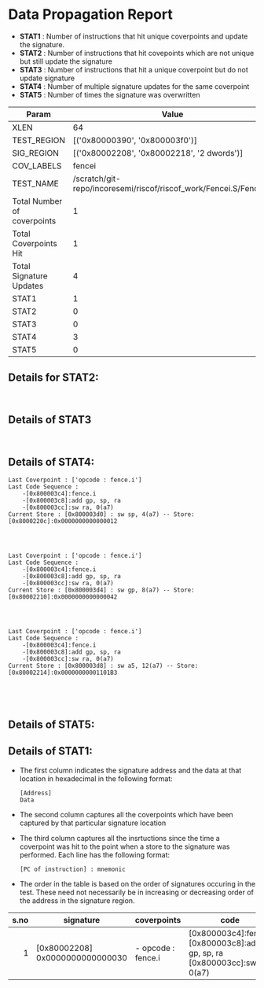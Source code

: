 
# Data Propagation Report

- **STAT1** : Number of instructions that hit unique coverpoints and update the signature.
- **STAT2** : Number of instructions that hit covepoints which are not unique but still update the signature
- **STAT3** : Number of instructions that hit a unique coverpoint but do not update signature
- **STAT4** : Number of multiple signature updates for the same coverpoint
- **STAT5** : Number of times the signature was overwritten

| Param                     | Value    |
|---------------------------|----------|
| XLEN                      | 64      |
| TEST_REGION               | [('0x80000390', '0x800003f0')]      |
| SIG_REGION                | [('0x80002208', '0x80002218', '2 dwords')]      |
| COV_LABELS                | fencei      |
| TEST_NAME                 | /scratch/git-repo/incoresemi/riscof/riscof_work/Fencei.S/Fencei.S    |
| Total Number of coverpoints| 1     |
| Total Coverpoints Hit     | 1      |
| Total Signature Updates   | 4      |
| STAT1                     | 1      |
| STAT2                     | 0      |
| STAT3                     | 0     |
| STAT4                     | 3     |
| STAT5                     | 0     |

## Details for STAT2:

```


```

## Details of STAT3

```


```

## Details of STAT4:

```
Last Coverpoint : ['opcode : fence.i']
Last Code Sequence : 
	-[0x800003c4]:fence.i
	-[0x800003c8]:add gp, sp, ra
	-[0x800003cc]:sw ra, 0(a7)
Current Store : [0x800003d0] : sw sp, 4(a7) -- Store: [0x8000220c]:0x0000000000000012




Last Coverpoint : ['opcode : fence.i']
Last Code Sequence : 
	-[0x800003c4]:fence.i
	-[0x800003c8]:add gp, sp, ra
	-[0x800003cc]:sw ra, 0(a7)
Current Store : [0x800003d4] : sw gp, 8(a7) -- Store: [0x80002210]:0x0000000000000042




Last Coverpoint : ['opcode : fence.i']
Last Code Sequence : 
	-[0x800003c4]:fence.i
	-[0x800003c8]:add gp, sp, ra
	-[0x800003cc]:sw ra, 0(a7)
Current Store : [0x800003d8] : sw a5, 12(a7) -- Store: [0x80002214]:0x00000000001101B3





```

## Details of STAT5:



## Details of STAT1:

- The first column indicates the signature address and the data at that location in hexadecimal in the following format: 
  ```
  [Address]
  Data
  ```

- The second column captures all the coverpoints which have been captured by that particular signature location

- The third column captures all the insrtuctions since the time a coverpoint was
  hit to the point when a store to the signature was performed. Each line has
  the following format:
  ```
  [PC of instruction] : mnemonic
  ```
- The order in the table is based on the order of signatures occuring in the
  test. These need not necessarily be in increasing or decreasing order of the
  address in the signature region.

|s.no|            signature             |      coverpoints      |                                         code                                          |
|---:|----------------------------------|-----------------------|---------------------------------------------------------------------------------------|
|   1|[0x80002208]<br>0x0000000000000030|- opcode : fence.i<br> |[0x800003c4]:fence.i<br> [0x800003c8]:add gp, sp, ra<br> [0x800003cc]:sw ra, 0(a7)<br> |
